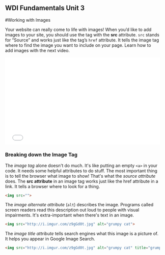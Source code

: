 **WDI Fundamentals Unit 3**
---

#Working with Images

Your website can really come to life with images! When you’d like to add images to your site, you should use the tag with the **src** attribute. `src` stands for “Source” and works just like the tag’s `href` attribute. It tells the image tag where to find the image you  want to include on your page. Learn how to add images with the next video.


<div class="wistia_responsive_padding" style="padding:56.25% 0 0 0;position:relative;"><div class="wistia_responsive_wrapper" style="height:100%;left:0;position:absolute;top:0;width:100%;"><iframe src="//fast.wistia.net/embed/iframe/kn8gfpd9z9?seo=false&videoFoam=true" allowtransparency="true" frameborder="0" scrolling="no" class="wistia_embed" name="wistia_embed" allowfullscreen mozallowfullscreen webkitallowfullscreen oallowfullscreen msallowfullscreen width="100%" height="100%"></iframe></div></div>
<script src="//fast.wistia.net/assets/external/E-v1.js" async></script>

### Breaking down the Image Tag

The *image tag* alone doesn't do much. It's like putting an empty `<a>` in your code. It needs some helpful attributes to do stuff. The most important thing is to tell the browser what image to show! That's what the *source attribute* does. The **src attribute** in an image tag works just like the href attribute in a link. It tells a browser where to look for a thing.

```html
<img src="">
```

The *image alternate attribute* (`alt`) describes the image. Programs called screen readers read this description out loud to people with visual impairments. It's extra-important when there's text in an image.

```html
<img src="http://i.imgur.com/z9gGd0t.jpg" alt="grumpy cat">
```


The *image title attribute* tells search engines what this image is a picture of. It helps you appear in Google Image Search.

```html
<img src="http://i.imgur.com/z9gGd0t.jpg" alt="grumpy cat" title="grumpy cat">
```
